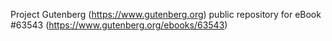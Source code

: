 Project Gutenberg (https://www.gutenberg.org) public repository for eBook #63543 (https://www.gutenberg.org/ebooks/63543)
